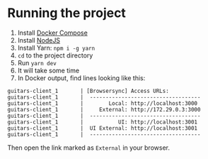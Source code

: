 # Running the project

1. Install [Docker Compose](https://docs.docker.com/compose/install/)
1. Install [NodeJS](https://nodejs.org/en/download/)
1. Install Yarn: `npm i -g yarn`
1. `cd` to the project directory
1. Run `yarn dev`
1. It will take some time
1. In Docker output, find lines looking like this:
```
guitars-client_1       | [Browsersync] Access URLs:
guitars-client_1       |  -----------------------------------
guitars-client_1       |        Local: http://localhost:3000
guitars-client_1       |     External: http://172.29.0.3:3000
guitars-client_1       |  -----------------------------------
guitars-client_1       |           UI: http://localhost:3001
guitars-client_1       |  UI External: http://localhost:3001
guitars-client_1       |  -----------------------------------
```
Then open the link marked as `External` in your browser.